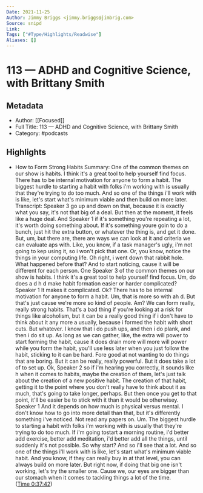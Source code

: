 ```yaml
---
Date: 2021-11-25
Author: Jimmy Briggs <jimmy.briggs@jimbrig.com>
Source: snipd
Link: 
Tags: ["#Type/Highlights/Readwise"]
Aliases: []
---
```

# 113 —  ADHD and Cognitive Science, with Brittany Smith

## Metadata
- Author: [[Focused]]
- Full Title: 113 —  ADHD and Cognitive Science, with Brittany Smith
- Category: #podcasts

## Highlights
- How to Form Strong Habits
  Summary:
  One of the common themes on our show is habits. I think it's a great tool to help yourself find focus. There has to be internal motivation for anyone to form a habit. The biggest hurdle to starting a habit with folks i'm working with is usually that they're trying to do too much. And so one of the things i'll work with is like, let's start what's minimum viable and then build on more later.
  Transcript:
  Speaker 3
  go up and down on that, because it is exactly what you say, it's not that big of a deal. But then at the moment, it feels like a huge deal. And
  Speaker 1
  if it's something you're repeating a lot, it's worth doing something about. If it's something youre goin to do a bunch, just hit the extra button, or whatever the thing is, and get it done. But, um, but there are, there are ways we can look at it and criteria we can evaluate aps with. Like, you know, if a task manager's ugly, i'm not going to kep using it, so i won't pick that one. Or, you know, notice the things in your computing life. Oh right, i went down that rabbit hole. What happened before that? And to start noticing, cause it will be different for each person. One
  Speaker 3
  of the common themes on our show is habits. I think it's a great tool to help yourself find focus. Um, do does a d h d make habit formation easier or harder complicated?
  Speaker 1
  It makes it complicated. Ok? There has to be internal motivation for anyone to form a habit. Um, that is more so with ah d. But that's just cause we're more so kind of people. Am? We can form really, really strong habits. That's a bad thing if you're looking at a risk for things like alcoholism, but it can be a really good thing if i don't have to think about it any more a usually, because i formed the habit with short cuts. But whatever. I know that i do push ups, and then i do plank, and then i do sit up. As long as we can gather, like, the extra will power to start forming the habit, cause it does drain more will more will power while you form the habit, you'll use less later when you just follow the habit, sticking to it can be hard. Fore good at not wanting to do things that are boring. But it can be really, really powerful. But it does take a lot of to set up. Ok,
  Speaker 2
  so if i'm hearing you correctly, it sounds like h when it comes to habits, maybe the creation of them, let's just talk about the creation of a new positive habit. The creation of that habit, getting it to the point where you don't really have to think about it as much, that's going to take longer, perhaps. But then once you get to that point, it'll be easier be to stick with it than it would be otherwisey.
  Speaker 1
  And it depends on how much is physical versus mental. I don't know how to go into more detail than that, but it's differently something i've noticed. Not read any papers on. Um. The biggest hurdle to starting a habit with folks i'm working with is usually that they're trying to do too much. If i'm going tostart a morning routine, i'd better add exercise, better add meditation, i'd better add all the things, until suddenly it's not possible. So why start? And so i'll see that a lot. And so one of the things i'll work with is like, let's start what's minimum viable habit. And you know, if they can really buy in at that level, you can always build on more later. But right now, if doing that big one isn't working, let's try the smaller one. Cause we, our eyes are bigger than our stomach when it comes to tackling things a lot of the time. ([Time 0:37:42](https://share.snipd.com/snip/00fb2c94-d7b6-426d-81ec-aa03b04305de))
